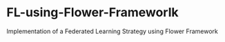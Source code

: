 # FL-using-Flower-Frameworlk
Implementation of a Federated Learning Strategy using Flower Framework

